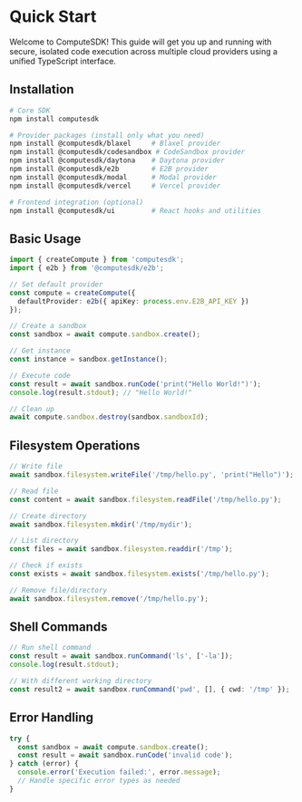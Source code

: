 # Quick Start

Welcome to ComputeSDK! This guide will get you up and running with secure, isolated code execution across multiple cloud providers using a unified TypeScript interface.

## Installation

```bash
# Core SDK
npm install computesdk

# Provider packages (install only what you need)
npm install @computesdk/blaxel     # Blaxel provider
npm install @computesdk/codesandbox # CodeSandbox provider
npm install @computesdk/daytona    # Daytona provider
npm install @computesdk/e2b        # E2B provider
npm install @computesdk/modal      # Modal provider
npm install @computesdk/vercel     # Vercel provider  

# Frontend integration (optional)
npm install @computesdk/ui         # React hooks and utilities
```

## Basic Usage

```typescript
import { createCompute } from 'computesdk';
import { e2b } from '@computesdk/e2b';

// Set default provider
const compute = createCompute({ 
  defaultProvider: e2b({ apiKey: process.env.E2B_API_KEY }) 
});

// Create a sandbox
const sandbox = await compute.sandbox.create();

// Get instance
const instance = sandbox.getInstance();

// Execute code
const result = await sandbox.runCode('print("Hello World!")');
console.log(result.stdout); // "Hello World!"

// Clean up
await compute.sandbox.destroy(sandbox.sandboxId);
```


## Filesystem Operations

```typescript
// Write file
await sandbox.filesystem.writeFile('/tmp/hello.py', 'print("Hello")');

// Read file
const content = await sandbox.filesystem.readFile('/tmp/hello.py');

// Create directory
await sandbox.filesystem.mkdir('/tmp/mydir');

// List directory
const files = await sandbox.filesystem.readdir('/tmp');

// Check if exists
const exists = await sandbox.filesystem.exists('/tmp/hello.py');

// Remove file/directory
await sandbox.filesystem.remove('/tmp/hello.py');
```

## Shell Commands

```typescript
// Run shell command
const result = await sandbox.runCommand('ls', ['-la']);
console.log(result.stdout);

// With different working directory
const result2 = await sandbox.runCommand('pwd', [], { cwd: '/tmp' });
```

## Error Handling

```typescript
try {
  const sandbox = await compute.sandbox.create();
  const result = await sandbox.runCode('invalid code');
} catch (error) {
  console.error('Execution failed:', error.message);
  // Handle specific error types as needed
}
```

